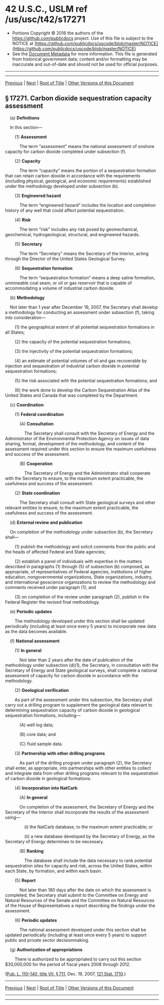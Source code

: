 ---
---

# 42 U.S.C., USLM ref /us/usc/t42/s17271

* Portions Copyright © 2016 the authors of the https://github.com/publicdocs project.
  Use of this file is subject to the NOTICE at [https://github.com/publicdocs/uscode/blob/master/NOTICE](https://github.com/publicdocs/uscode/blob/master/NOTICE)
* See the [Document Metadata](././../../../../../..//README.md) for more information.
  This file is generated from historical government data; content and/or formatting may be inaccurate and out-of-date and should not be used for official purposes.

----------
----------

[Previous](./../../../../../..//us/usc/t42/ch152/schVI/ptB/m__us_usc_t42_ch152_schVI_ptB.md) | [Next](./../../../../../..//us/usc/t42/ch152/schVI/ptB/m__us_usc_t42_s17272.md) | [Root of Title](./../../../../../../) | [Other Versions of this Document](https://publicdocs.github.io/go/links?ns=uslm&ref=%2Fus%2Fusc%2Ft42%2Fs17271)

## § 17271. Carbon dioxide sequestration capacity assessment

    (a) __Definitions__ 

    In this section—

        (1) __Assessment__ 

            The term “assessment” means the national assessment of onshore capacity for carbon dioxide completed under subsection (f).

        (2) __Capacity__ 

            The term “capacity” means the portion of a sequestration formation that can retain carbon dioxide in accordance with the requirements (including physical, geological, and economic requirements) established under the methodology developed under subsection (b).

        (3) __Engineered hazard__ 

            The term “engineered hazard” includes the location and completion history of any well that could affect potential sequestration.

        (4) __Risk__ 

            The term “risk” includes any risk posed by geomechanical, geochemical, hydrogeological, structural, and engineered hazards.

        (5) __Secretary__ 

            The term “Secretary” means the Secretary of the Interior, acting through the Director of the United States Geological Survey.

        (6) __Sequestration formation__ 

            The term “sequestration formation” means a deep saline formation, unmineable coal seam, or oil or gas reservoir that is capable of accommodating a volume of industrial carbon dioxide.

    (b) __Methodology__ 

    Not later than 1 year after December 19, 2007, the Secretary shall develop a methodology for conducting an assessment under subsection (f), taking into consideration—

        (1) the geographical extent of all potential sequestration formations in all States;

        (2) the capacity of the potential sequestration formations;

        (3) the injectivity of the potential sequestration formations;

        (4) an estimate of potential volumes of oil and gas recoverable by injection and sequestration of industrial carbon dioxide in potential sequestration formations;

        (5) the risk associated with the potential sequestration formations; and

        (6) the work done to develop the Carbon Sequestration Atlas of the United States and Canada that was completed by the Department.

    (c) __Coordination__ 

        (1) __Federal coordination__ 

            (A) __Consultation__ 

                The Secretary shall consult with the Secretary of Energy and the Administrator of the Environmental Protection Agency on issues of data sharing, format, development of the methodology, and content of the assessment required under this section to ensure the maximum usefulness and success of the assessment.

            (B) __Cooperation__ 

                The Secretary of Energy and the Administrator shall cooperate with the Secretary to ensure, to the maximum extent practicable, the usefulness and success of the assessment.

        (2) __State coordination__ 

            The Secretary shall consult with State geological surveys and other relevant entities to ensure, to the maximum extent practicable, the usefulness and success of the assessment.

    (d) __External review and publication__ 

    On completion of the methodology under subsection (b), the Secretary shall—

        (1) publish the methodology and solicit comments from the public and the heads of affected Federal and State agencies;

        (2) establish a panel of individuals with expertise in the matters described in paragraphs (1) through (5) of subsection (b) composed, as appropriate, of representatives of Federal agencies, institutions of higher education, nongovernmental organizations, State organizations, industry, and international geoscience organizations to review the methodology and comments received under paragraph (1); and

        (3) on completion of the review under paragraph (2), publish in the Federal Register the revised final methodology.

    (e) __Periodic updates__ 

        The methodology developed under this section shall be updated periodically (including at least once every 5 years) to incorporate new data as the data becomes available.

    (f) __National assessment__ 

        (1) __In general__ 

            Not later than 2 years after the date of publication of the methodology under subsection (d)(1), the Secretary, in consultation with the Secretary of Energy and State geological surveys, shall complete a national assessment of capacity for carbon dioxide in accordance with the methodology.

        (2) __Geological verification__ 

        As part of the assessment under this subsection, the Secretary shall carry out a drilling program to supplement the geological data relevant to determining sequestration capacity of carbon dioxide in geological sequestration formations, including—

            (A) well log data;

            (B) core data; and

            (C) fluid sample data.

        (3) __Partnership with other drilling programs__ 

            As part of the drilling program under paragraph (2), the Secretary shall enter, as appropriate, into partnerships with other entities to collect and integrate data from other drilling programs relevant to the sequestration of carbon dioxide in geological formations.

        (4) __Incorporation into NatCarb__ 

            (A) __In general__ 

            On completion of the assessment, the Secretary of Energy and the Secretary of the Interior shall incorporate the results of the assessment using—

                (i) the NatCarb database, to the maximum extent practicable; or

                (ii) a new database developed by the Secretary of Energy, as the Secretary of Energy determines to be necessary.

            (B) __Ranking__ 

                The database shall include the data necessary to rank potential sequestration sites for capacity and risk, across the United States, within each State, by formation, and within each basin.

        (5) __Report__ 

            Not later than 180 days after the date on which the assessment is completed, the Secretary shall submit to the Committee on Energy and Natural Resources of the Senate and the Committee on Natural Resources of the House of Representatives a report describing the findings under the assessment.

        (6) __Periodic updates__ 

            The national assessment developed under this section shall be updated periodically (including at least once every 5 years) to support public and private sector decisionmaking.

    (g) __Authorization of appropriations__ 

        There is authorized to be appropriated to carry out this section $30,000,000 for the period of fiscal years 2008 through 2012.

([Pub. L. 110–140, title VII, § 711][/us/pl/110/140/s711], Dec. 19, 2007, [121 Stat. 1710][/us/stat/121/1710].)

----------

[Previous](./../../../../../..//us/usc/t42/ch152/schVI/ptB/m__us_usc_t42_ch152_schVI_ptB.md) | [Next](./../../../../../..//us/usc/t42/ch152/schVI/ptB/m__us_usc_t42_s17272.md) | [Root of Title](./../../../../../../) | [Other Versions of this Document](https://publicdocs.github.io/go/links?ns=uslm&ref=%2Fus%2Fusc%2Ft42%2Fs17271)

----------
----------

[/us/pl/110/140/s711]: https://publicdocs.github.io/go/links?ns=uslm&ref=%2Fus%2Fpl%2F110%2F140%2Fs711
[/us/stat/121/1710]: https://publicdocs.github.io/go/links?ns=uslm&ref=%2Fus%2Fstat%2F121%2F1710


